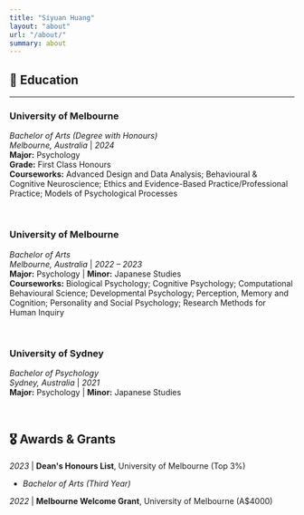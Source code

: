```yaml
---
title: "Siyuan Huang"
layout: "about"
url: "/about/"
summary: about
---
```


## 📖 Education
---
### University of Melbourne
*Bachelor of Arts (Degree with Honours)*   
*Melbourne, Australia* | *2024*  
**Major:** Psychology  
**Grade:** First Class Honours  
**Courseworks:** Advanced Design and Data Analysis; Behavioural & Cognitive Neuroscience; Ethics and Evidence-Based Practice/Professional Practice; Models of Psychological Processes

&nbsp;

### University of Melbourne
*Bachelor of Arts*   
*Melbourne, Australia* | *2022 – 2023*  
**Major:** Psychology | **Minor:** Japanese Studies  
**Courseworks:** Biological Psychology; Cognitive Psychology; Computational Behavioural Science; Developmental Psychology; Perception, Memory and Cognition; Personality and Social Psychology; Research Methods for Human Inquiry

&nbsp;

### University of Sydney
*Bachelor of Psychology*  
*Sydney, Australia* | *2021*  
**Major:** Psychology | **Minor:** Japanese Studies

&nbsp;

## 🎖 Awards & Grants
*2023* | **Dean's Honours List**, University of Melbourne (Top 3%)  
- *Bachelor of Arts (Third Year)*

*2022* | **Melbourne Welcome Grant**, University of Melbourne (A$4000)